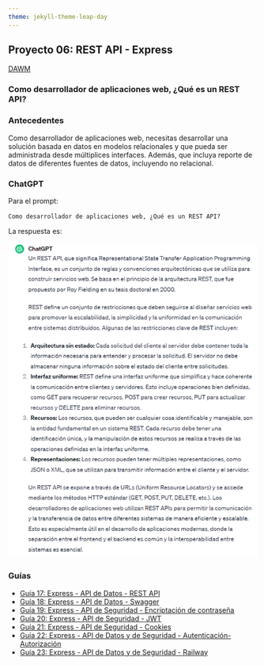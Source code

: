 ```yaml
---
theme: jekyll-theme-leap-day
---
```


## Proyecto 06: REST API - Express

[DAWM](/DAWM/)

### Como desarrollador de aplicaciones web, ¿Qué es un REST API?

### Antecedentes

Como desarrollador de aplicaciones web, necesitas desarrollar una solución basada en datos en modelos relacionales y que pueda ser administrada desde múltiplices interfaces. Además, que incluya reporte de datos de diferentes fuentes de datos, incluyendo no relacional.

### ChatGPT

Para el prompt: 

```
Como desarrollador de aplicaciones web, ¿Qué es un REST API? 
```
La respuesta es:

![respuesta](archivos/proyecto06-pregunta.png)

### Guías

* [Guía 17: Express - API de Datos - REST API](/DAWM/guias/2023/guia17)
* [Guía 18: Express - API de Datos - Swagger](/DAWM/guias/2023/guia18)
* [Guía 19: Express - API de Seguridad - Encriptación de contraseña](/DAWM/guias/2023/guia19)
* [Guía 20: Express - API de Seguridad - JWT](/DAWM/guias/2023/guia20)
* [Guía 21: Express - API de Seguridad - Cookies](/DAWM/guias/2023/guia21)
* [Guía 22: Express - API de Datos y de Seguridad - Autenticación-Autorización](/DAWM/guias/2023/guia22)
* [Guía 23: Express - API de Datos y de Seguridad - Railway](/DAWM/guias/2023/guia23)